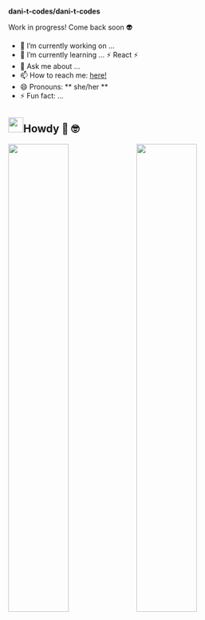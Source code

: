 ### 

**dani-t-codes/dani-t-codes** 

Work in progress! Come back soon 👽

- 🔭 I’m currently working on ...
- 🌱 I’m currently learning ... ⚡ React ⚡ 
- 💬 Ask me about ...
- 📫 How to reach me: <a href =https://www.linkedin.com/in/danielle-thompson74/>here!</a>
- 😄 Pronouns: ** she/her **
- ⚡ Fun fact: ...

 <div>  
  <h2><img src="https://raw.githubusercontent.com/MartinHeinz/MartinHeinz/master/wave.gif" width="30px">Howdy 👋 🤓 </h2>
  <p>
  </p>
</div>
<div>
 <img style="display:inline-block" src="https://github-readme-stats.vercel.app/api/?username=dani-t-codes&show_icons=true&theme=algolia&hide_border=true" width="49%"/>
 <img style="display:inline-block; float:right" src="https://github-readme-stats.vercel.app/api/top-langs/?username=dani-t-codes&show_icons=true&theme=algolia&layout=compact&hide_border=true&hide=smalltalk" width="49%"/>
</div>

